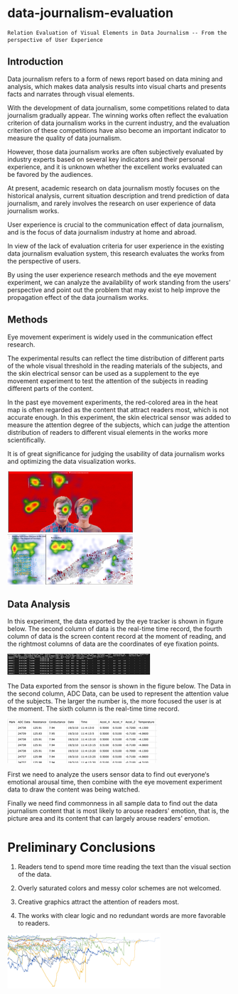# data-journalism-evaluation
	Relation Evaluation of Visual Elements in Data Journalism -- From the perspective of User Experience
## Introduction
Data journalism refers to a form of news report based on data mining and analysis, which makes data analysis results into visual charts and presents facts and narrates through visual elements.  


With the development of data journalism, some competitions related to data journalism gradually appear. The winning works often reflect the evaluation criterion of data journalism works in the current industry, and the evaluation criterion of these competitions have also become an important indicator to measure the quality of data journalism. 


However, those data journalism works are often subjectively evaluated by industry experts based on several key indicators and their personal experience, and it is unknown whether the excellent works evaluated can be favored by the audiences.


At present, academic research on data journalism mostly focuses on the historical analysis, current situation description and trend prediction of data journalism, and rarely involves the research on user experience of data journalism works. 


User experience is crucial to the communication effect of data journalism, and is the focus of data journalism industry at home and abroad. 


In view of the lack of evaluation criteria for user experience in the existing data journalism evaluation system, this research evaluates the works from the perspective of users. 


By using the user experience research methods and the eye movement experiment, we can analyze the availability of work standing from the users’ perspective and point out the problem that may exist to help improve the propagation effect of the data journalism works.
## Methods
Eye movement experiment is widely used in the communication effect research. 


The experimental results can reflect the time distribution of different parts of the whole visual threshold in the reading materials of the subjects, and the skin electrical sensor can be used as a supplement to the eye movement experiment to test the attention of the subjects in reading different parts of the content.


In the past eye movement experiments, the red-colored area in the heat map is often regarded as the content that attract readers most, which is not accurate enough. In this experiment, the skin electrical sensor was added to measure the attention degree of the subjects, which can judge the attention distribution of readers to different visual elements in the works more scientifically. 


It is of great significance for judging the usability of data journalism works and optimizing the data visualization works.


![heapmap](https://github.com/GYSTC2/data-journalism-evaluation/blob/master/pictures/heatmap.png)
## Data Analysis
In this experiment, the data exported by the eye tracker is shown in figure below. The second column of data is the real-time time record, the fourth column of data is the screen content record at the moment of reading, and the rightmost columns of data are the coordinates of eye fixation points.


![eyetrack data](https://github.com/GYSTC2/data-journalism-evaluation/blob/master/pictures/eye%20track.png)


The Data exported from the sensor is shown in the figure below. The Data in the second column, ADC Data, can be used to represent the attention value of the subjects. The larger the number is, the more focused the user is at the moment. The sixth column is the real-time time record.


![sensor data](https://github.com/GYSTC2/data-journalism-evaluation/blob/master/pictures/sensor.png)


First we need to analyze the users sensor data to find out everyone‘s emotional arousal time, then combine with the eye movement experiment data to draw the content was being watched. 


Finally we need find commonness in all sample data to find out the data journalism content that is most likely to arouse readers' emotion, that is, the picture area and its content that can largely arouse readers' emotion.

# Preliminary Conclusions
1. Readers tend to spend more time reading the text than the visual section of the data.


2. Overly saturated colors and messy color schemes are not welcomed.


3. Creative graphics attract the attention of readers most.


4. The works with clear logic and no redundant words are more favorable to readers.


![emotional curve](https://github.com/GYSTC2/data-journalism-evaluation/blob/master/pictures/reader's%20emotional%20curve.png)





